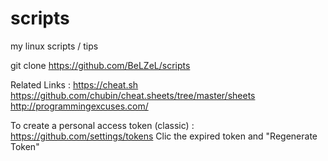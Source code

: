 # scripts
my linux scripts / tips

git clone https://github.com/BeLZeL/scripts

Related Links :
https://cheat.sh
https://github.com/chubin/cheat.sheets/tree/master/sheets
http://programmingexcuses.com/

To create a personal access token (classic) :
https://github.com/settings/tokens
Clic the expired token and "Regenerate Token"


